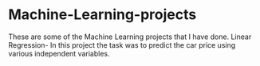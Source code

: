 # Machine-Learning-projects
These are some of the Machine Learning projects that I have done. 
Linear Regression- In this project the task was to predict the car price using various independent variables.
